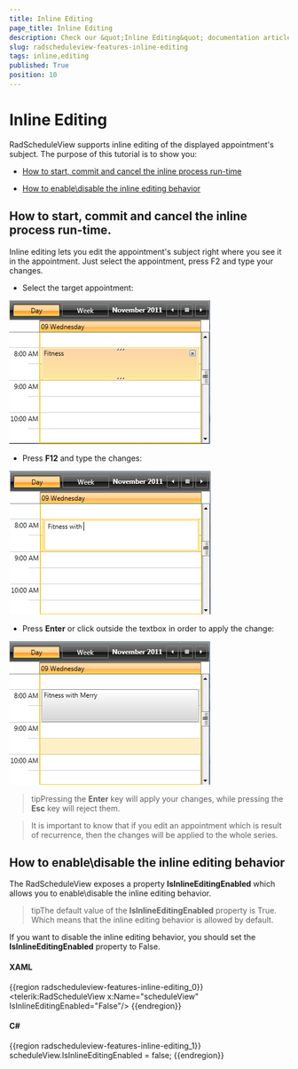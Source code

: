 ```yaml
---
title: Inline Editing
page_title: Inline Editing
description: Check our &quot;Inline Editing&quot; documentation article for the RadScheduleView {{ site.framework_name }} control.
slug: radscheduleview-features-inline-editing
tags: inline,editing
published: True
position: 10
---
```


# Inline Editing

RadScheduleView supports inline editing of the displayed appointment's subject. The purpose of this tutorial is to show you:	

* [How to start, commit and cancel the inline process run-time](#how-to-start-commit-and-cancel-the-inline-process-run-time)

* [How to enable\disable the inline editing behavior](#how-to-enabledisable-the-inline-editing-behavior)

## How to start, commit and cancel the inline process run-time.

Inline editing lets you edit the appointment's subject right where you see it in the appointment. Just select the appointment, press F2 and type your changes.

* Select the target appointment:

![radscheduleview inline editing 01](images/radscheduleview_inline_editing_01.png)

* Press __F12__ and type the changes:

![radscheduleview inline editing 02](images/radscheduleview_inline_editing_02.png)

* Press __Enter__ or click outside the textbox in order to apply the change:

![radscheduleview inline editing 03](images/radscheduleview_inline_editing_03.png)

>tipPressing the __Enter__ key will apply your changes, while pressing the __Esc__ key will reject them.

>It is important to know that if you edit an appointment which is result of recurrence, then the changes will be applied to the whole series.

## How to enable\disable the inline editing behavior

The RadScheduleView exposes a property __IsInlineEditingEnabled__ which allows you to enable\disable the inline editing behavior.

>tipThe default value of the __IsInlineEditingEnabled__ property is True. Which means that the inline editing behavior is allowed by default.

If you want to disable the inline editing behavior, you should set the __IsInlineEditingEnabled__ property to False.      	

#### __XAML__

{{region radscheduleview-features-inline-editing_0}}
	<telerik:RadScheduleView x:Name="scheduleView" IsInlineEditingEnabled="False"/>
{{endregion}}

#### __C#__

{{region radscheduleview-features-inline-editing_1}}
	scheduleView.IsInlineEditingEnabled = false;
{{endregion}}
